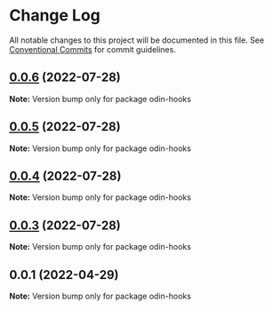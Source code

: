# Change Log

All notable changes to this project will be documented in this file. See [Conventional Commits](https://conventionalcommits.org) for commit guidelines.

## [0.0.6](https://github.com/mooncoo/odin/compare/odin-v0.0.5...odin-v0.0.6) (2022-07-28)

**Note:** Version bump only for package odin-hooks

## [0.0.5](https://github.com/mooncoo/odin/compare/odin-v0.0.4...odin-v0.0.5) (2022-07-28)

**Note:** Version bump only for package odin-hooks

## [0.0.4](https://github.com/mooncoo/odin/compare/odin-v0.0.3...odin-v0.0.4) (2022-07-28)

**Note:** Version bump only for package odin-hooks

## [0.0.3](https://github.com/mooncoo/odin/compare/odin-v0.0.1...odin-v0.0.3) (2022-07-28)

**Note:** Version bump only for package odin-hooks

## 0.0.1 (2022-04-29)

**Note:** Version bump only for package odin-hooks
